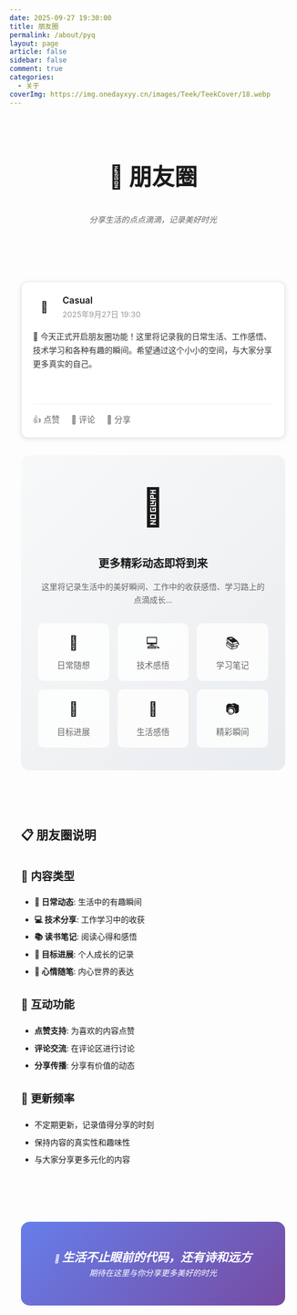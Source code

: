 ```yaml
---
date: 2025-09-27 19:30:00
title: 朋友圈
permalink: /about/pyq
layout: page
article: false
sidebar: false
comment: true
categories:
  - 关于
coverImg: https://img.onedayxyy.cn/images/Teek/TeekCover/18.webp
---
```


<div class="moments-page">

# 📱 朋友圈

> *分享生活的点点滴滴，记录美好时光*

---

<div class="moments-container">

<div class="moment-item">
  <div class="moment-header">
    <div class="moment-avatar">🤖</div>
    <div class="moment-info">
      <div class="moment-name">Casual</div>
      <div class="moment-time">2025年9月27日 19:30</div>
    </div>
  </div>
  <div class="moment-content">
    <p>🎉 今天正式开启朋友圈功能！这里将记录我的日常生活、工作感悟、技术学习和各种有趣的瞬间。希望通过这个小小的空间，与大家分享更多真实的自己。</p>
    <div class="moment-tags">
      <span class="tag">#新功能</span>
      <span class="tag">#朋友圈</span>
      <span class="tag">#分享生活</span>
    </div>
  </div>
  <div class="moment-actions">
    <span class="action-item">👍 点赞</span>
    <span class="action-item">💬 评论</span>
    <span class="action-item">🔗 分享</span>
  </div>
</div>

<div class="moments-placeholder">
  <div class="placeholder-icon">📸</div>
  <h3>更多精彩动态即将到来</h3>
  <p>这里将记录生活中的美好瞬间、工作中的收获感悟、学习路上的点滴成长...</p>
  <div class="placeholder-features">
    <div class="feature-item">
      <span class="feature-icon">📝</span>
      <span>日常随想</span>
    </div>
    <div class="feature-item">
      <span class="feature-icon">💻</span>
      <span>技术感悟</span>
    </div>
    <div class="feature-item">
      <span class="feature-icon">📚</span>
      <span>学习笔记</span>
    </div>
    <div class="feature-item">
      <span class="feature-icon">🎯</span>
      <span>目标进展</span>
    </div>
    <div class="feature-item">
      <span class="feature-icon">🌟</span>
      <span>生活感悟</span>
    </div>
    <div class="feature-item">
      <span class="feature-icon">📷</span>
      <span>精彩瞬间</span>
    </div>
  </div>
</div>

</div>

---

## 📋 朋友圈说明

### 📝 **内容类型**
- **📱 日常动态**: 生活中的有趣瞬间
- **💻 技术分享**: 工作学习中的收获
- **📚 读书笔记**: 阅读心得和感悟
- **🎯 目标进展**: 个人成长的记录
- **🌟 心情随笔**: 内心世界的表达

### 🎨 **互动功能**
- **点赞支持**: 为喜欢的内容点赞
- **评论交流**: 在评论区进行讨论
- **分享传播**: 分享有价值的动态

### 🔔 **更新频率**
- 不定期更新，记录值得分享的时刻
- 保持内容的真实性和趣味性
- 与大家分享更多元化的内容

---

> 💫 **生活不止眼前的代码，还有诗和远方**  
> *期待在这里与你分享更多美好的时光*

</div>

<style scoped>
.moments-page {
  max-width: 600px;
  margin: 0 auto;
  padding: 20px;
  line-height: 1.6;
}

.moments-page h1 {
  text-align: center;
  color: var(--vp-c-brand);
  font-size: 2.5rem;
  margin-bottom: 1rem;
}

.moments-page > blockquote {
  text-align: center;
  font-style: italic;
  color: #666;
  border-left: none;
  padding: 0;
  margin: 2rem 0;
}

.moments-container {
  margin: 2rem 0;
}

.moment-item {
  background: white;
  border: 1px solid #e1e5e9;
  border-radius: 12px;
  padding: 20px;
  margin-bottom: 20px;
  box-shadow: 0 2px 8px rgba(0, 0, 0, 0.1);
  transition: all 0.3s ease;
}

.moment-item:hover {
  box-shadow: 0 4px 12px rgba(0, 0, 0, 0.15);
  transform: translateY(-2px);
}

.moment-header {
  display: flex;
  align-items: center;
  margin-bottom: 15px;
}

.moment-avatar {
  width: 40px;
  height: 40px;
  background: linear-gradient(135deg, var(--vp-c-brand), #764ba2);
  border-radius: 50%;
  display: flex;
  align-items: center;
  justify-content: center;
  font-size: 1.2rem;
  margin-right: 12px;
}

.moment-info {
  flex: 1;
}

.moment-name {
  font-weight: 600;
  color: var(--vp-c-brand);
  font-size: 1rem;
}

.moment-time {
  font-size: 0.85rem;
  color: #999;
  margin-top: 2px;
}

.moment-content p {
  margin: 0 0 15px 0;
  color: #333;
  line-height: 1.7;
}

.moment-tags {
  display: flex;
  flex-wrap: wrap;
  gap: 8px;
  margin-bottom: 15px;
}

.tag {
  background: linear-gradient(135deg, var(--vp-c-brand), #764ba2);
  color: white;
  padding: 4px 10px;
  border-radius: 12px;
  font-size: 0.8rem;
  font-weight: 500;
}

.moment-actions {
  display: flex;
  gap: 20px;
  padding-top: 15px;
  border-top: 1px solid #f0f0f0;
}

.action-item {
  color: #666;
  font-size: 0.9rem;
  cursor: pointer;
  transition: color 0.3s ease;
}

.action-item:hover {
  color: var(--vp-c-brand);
}

.moments-placeholder {
  background: linear-gradient(135deg, #f8f9fa 0%, #e9ecef 100%);
  border-radius: 15px;
  padding: 40px 30px;
  text-align: center;
  margin-top: 30px;
}

.placeholder-icon {
  font-size: 4rem;
  margin-bottom: 20px;
}

.moments-placeholder h3 {
  color: var(--vp-c-brand);
  margin: 0 0 15px 0;
  font-size: 1.5rem;
}

.moments-placeholder p {
  color: #666;
  margin-bottom: 30px;
  line-height: 1.6;
}

.placeholder-features {
  display: grid;
  grid-template-columns: repeat(auto-fit, minmax(120px, 1fr));
  gap: 15px;
  margin-top: 25px;
}

.feature-item {
  background: rgba(255, 255, 255, 0.8);
  padding: 15px 10px;
  border-radius: 10px;
  display: flex;
  flex-direction: column;
  align-items: center;
  gap: 8px;
  transition: all 0.3s ease;
  border: 1px solid rgba(255, 255, 255, 0.5);
}

.feature-item:hover {
  background: white;
  transform: translateY(-3px);
  box-shadow: 0 4px 12px rgba(0, 0, 0, 0.1);
}

.feature-icon {
  font-size: 1.5rem;
}

.feature-item span:last-child {
  font-size: 0.9rem;
  color: #666;
  font-weight: 500;
}

.moments-page h2 {
  color: var(--vp-c-brand);
  border-bottom: 2px solid var(--vp-c-brand);
  padding-bottom: 0.5rem;
  margin-top: 3rem;
}

.moments-page h3 {
  color: var(--vp-c-brand);
  font-size: 1.2rem;
  margin-top: 2rem;
}

.moments-page ul li {
  margin-bottom: 0.5rem;
}

.moments-page ul li strong {
  color: var(--vp-c-brand);
}

.moments-page hr {
  border: none;
  height: 1px;
  background: linear-gradient(90deg, transparent, var(--vp-c-brand), transparent);
  margin: 3rem 0;
}

.moments-page > blockquote:last-child {
  text-align: center;
  background: linear-gradient(135deg, #667eea 0%, #764ba2 100%);
  color: white;
  padding: 2rem;
  border-radius: 15px;
  border-left: none;
  margin-top: 3rem;
}

.moments-page > blockquote:last-child strong {
  color: white;
  font-size: 1.3rem;
}

/* 深色模式适配 */
.dark .moment-item {
  background: var(--vp-c-bg-soft);
  border-color: var(--vp-c-divider);
}

.dark .moment-content p {
  color: var(--vp-c-text-1);
}

.dark .moments-placeholder {
  background: linear-gradient(135deg, var(--vp-c-bg-soft) 0%, var(--vp-c-bg-mute) 100%);
}

.dark .moments-placeholder p {
  color: var(--vp-c-text-2);
}

.dark .feature-item {
  background: rgba(255, 255, 255, 0.05);
  border-color: var(--vp-c-divider);
}

.dark .feature-item:hover {
  background: var(--vp-c-bg-soft);
}

.dark .feature-item span:last-child {
  color: var(--vp-c-text-2);
}

/* 移动端适配 */
@media (max-width: 768px) {
  .moments-page {
    padding: 15px;
  }
  
  .moments-page h1 {
    font-size: 2rem;
  }
  
  .moment-item {
    padding: 15px;
  }
  
  .placeholder-features {
    grid-template-columns: repeat(2, 1fr);
    gap: 12px;
  }
  
  .moments-placeholder {
    padding: 30px 20px;
  }
}
</style>
